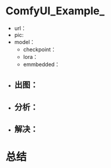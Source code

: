 # ComfyUI_Example_
- url：
- pic:![]()
- model：
	- checkpoint：
	- lora：
	- emmbedded：
- 出图：
	- 
- 分析：
	- 
- 解决：
	- 
# 总结
